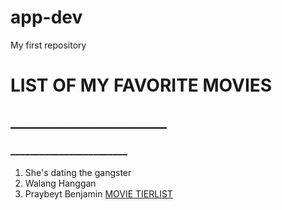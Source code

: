 # app-dev
My first repository
# LIST OF MY FAVORITE MOVIES
## _________________________
### ________________________
1. She's dating the gangster
2. Walang Hanggan
3. Praybeyt Benjamin 
[MOVIE TIERLIST](https://www.FMovies.com)
